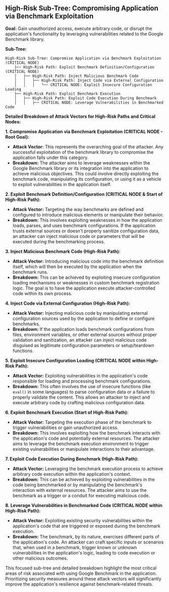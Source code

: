 ## High-Risk Sub-Tree: Compromising Application via Benchmark Exploitation

**Goal:** Gain unauthorized access, execute arbitrary code, or disrupt the application's functionality by leveraging vulnerabilities related to the Google Benchmark library.

**Sub-Tree:**

```
High-Risk Sub-Tree: Compromise Application via Benchmark Exploitation (CRITICAL NODE)
    ├── High-Risk Path: Exploit Benchmark Definition/Configuration (CRITICAL NODE)
    │   ├── High-Risk Path: Inject Malicious Benchmark Code
    │   │   ├── High-Risk Path: Inject Code via External Configuration
    │   │   │   └── CRITICAL NODE: Exploit Insecure Configuration Loading
    ├── High-Risk Path: Exploit Benchmark Execution
    │   ├── High-Risk Path: Exploit Code Execution During Benchmark
    │   │   ├── CRITICAL NODE: Leverage Vulnerabilities in Benchmarked Code
```

**Detailed Breakdown of Attack Vectors for High-Risk Paths and Critical Nodes:**

**1. Compromise Application via Benchmark Exploitation (CRITICAL NODE - Root Goal):**

* **Attack Vector:** This represents the overarching goal of the attacker. Any successful exploitation of the benchmark library to compromise the application falls under this category.
* **Breakdown:** The attacker aims to leverage weaknesses within the Google Benchmark library or its integration into the application to achieve malicious objectives. This could involve directly exploiting the benchmark code, manipulating its configuration, or using it as a vehicle to exploit vulnerabilities in the application itself.

**2. Exploit Benchmark Definition/Configuration (CRITICAL NODE & Start of High-Risk Path):**

* **Attack Vector:** Targeting the way benchmarks are defined and configured to introduce malicious elements or manipulate their behavior.
* **Breakdown:** This involves exploiting weaknesses in how the application loads, parses, and uses benchmark configurations. If the application trusts external sources or doesn't properly sanitize configuration data, an attacker can inject malicious code or parameters that will be executed during the benchmarking process.

**3. Inject Malicious Benchmark Code (High-Risk Path):**

* **Attack Vector:**  Introducing malicious code into the benchmark definition itself, which will then be executed by the application when the benchmark runs.
* **Breakdown:** This can be achieved by exploiting insecure configuration loading mechanisms or weaknesses in custom benchmark registration logic. The goal is to have the application execute attacker-controlled code within its own process.

**4. Inject Code via External Configuration (High-Risk Path):**

* **Attack Vector:**  Injecting malicious code by manipulating external configuration sources used by the application to define or configure benchmarks.
* **Breakdown:** If the application loads benchmark configurations from files, environment variables, or other external sources without proper validation and sanitization, an attacker can inject malicious code disguised as legitimate configuration parameters or setup/teardown functions.

**5. Exploit Insecure Configuration Loading (CRITICAL NODE within High-Risk Path):**

* **Attack Vector:**  Exploiting vulnerabilities in the application's code responsible for loading and processing benchmark configurations.
* **Breakdown:** This often involves the use of insecure functions (like `eval()` in some languages) to parse configuration data or a failure to properly validate the content. This allows an attacker to inject and execute arbitrary code by crafting malicious configuration data.

**6. Exploit Benchmark Execution (Start of High-Risk Path):**

* **Attack Vector:** Targeting the execution phase of the benchmark to trigger vulnerabilities or gain unauthorized access.
* **Breakdown:** This involves exploiting how the benchmark interacts with the application's code and potentially external resources. The attacker aims to leverage the benchmark execution environment to trigger existing vulnerabilities or manipulate interactions to their advantage.

**7. Exploit Code Execution During Benchmark (High-Risk Path):**

* **Attack Vector:**  Leveraging the benchmark execution process to achieve arbitrary code execution within the application's context.
* **Breakdown:** This can be achieved by exploiting vulnerabilities in the code being benchmarked or by manipulating the benchmark's interaction with external resources. The attacker aims to use the benchmark as a trigger or a conduit for executing malicious code.

**8. Leverage Vulnerabilities in Benchmarked Code (CRITICAL NODE within High-Risk Path):**

* **Attack Vector:**  Exploiting existing security vulnerabilities within the application's code that are triggered or exposed during the benchmark execution.
* **Breakdown:**  The benchmark, by its nature, exercises different parts of the application's code. An attacker can craft specific inputs or scenarios that, when used in a benchmark, trigger known or unknown vulnerabilities in the application's logic, leading to code execution or other malicious outcomes.

This focused sub-tree and detailed breakdown highlight the most critical areas of risk associated with using Google Benchmark in the application. Prioritizing security measures around these attack vectors will significantly improve the application's resilience against benchmark-related threats.